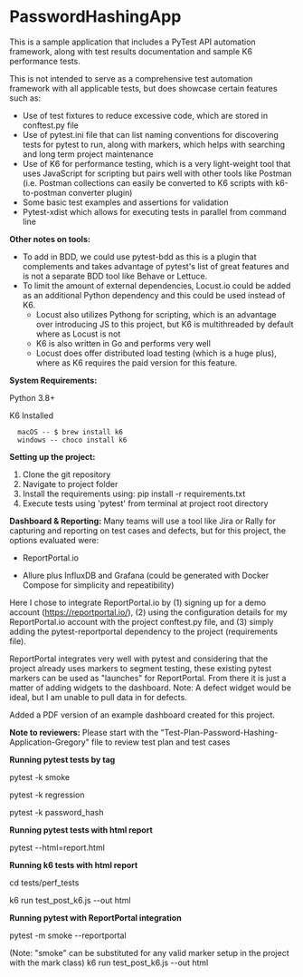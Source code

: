 # PasswordHashingApp
This is a sample application that includes a PyTest API automation framework, along with test results documentation and sample K6 performance tests.

This is not intended to serve as a comprehensive test automation framework with all applicable tests, but does showcase certain features such as:
  - Use of test fixtures to reduce excessive code, which are stored in conftest.py file
  - Use of pytest.ini file that can list naming conventions for discovering tests for pytest to run, along with markers, which helps with searching and long term project maintenance
  - Use of K6 for performance testing, which is a very light-weight tool that uses JavaScript for scripting but pairs well with other tools like Postman (i.e. Postman collections
    can easily be converted to K6 scripts with k6-to-postman converter plugin)
  - Some basic test examples and assertions for validation
  - Pytest-xdist which allows for executing tests in parallel from command line
  
**Other notes on tools:**
  - To add in BDD, we could use pytest-bdd as this is a plugin that complements and takes advantage of pytest's list of great features and is not a separate BDD tool like Behave or Lettuce.
  - To limit the amount of external dependencies, Locust.io could be added as an additional Python dependency and this could be used instead of K6.
     - Locust also utilizes Pythong for scripting, which is an advantage over introducing JS to this project, but K6 is multithreaded by default where as Locust is not
     - K6 is also written in Go and performs very well
     - Locust does offer distributed load testing (which is a huge plus), where as K6 requires the paid version for this feature. 
     
 **System Requirements:**
 
   Python 3.8+

   K6 Installed 

      macOS -- $ brew install k6
      windows -- choco install k6 
   
 **Setting up the project:**
  1. Clone the git repository
  2. Navigate to project folder
  3. Install the requirements using: pip install -r requirements.txt
  4. Execute tests using 'pytest' from terminal at project root directory

**Dashboard & Reporting:**
Many teams will use a tool like Jira or Rally for capturing and reporting on test cases and defects, but for this project, the options evaluated were:
  
   - ReportPortal.io 
  
   - Allure plus InfluxDB and Grafana (could be generated with Docker Compose for simplicity and repeatibility)

Here I chose to integrate ReportPortal.io by (1) signing up for a demo account (https://reportportal.io/), (2) using the configuration details for my ReportPortal.io account with the project conftest.py file, and (3) simply adding the pytest-reportportal dependency to the project (requirements file). 

ReportPortal integrates very well with pytest and considering that the project already uses markers to segment testing, these existing pytest markers can be used as "launches" for ReportPortal. From there it is just a matter of adding widgets to the dashboard. Note: A defect widget would be ideal, but I am unable to pull data in for defects.

Added a PDF version of an example dashboard created for this project.

**Note to reviewers:** 
Please start with the "Test-Plan-Password-Hashing-Application-Gregory" file to review test plan and test cases

**Running pytest tests by tag**

pytest -k smoke

pytest -k regression

pytest -k password_hash

**Running pytest tests with html report**

pytest --html=report.html

**Running k6 tests with html report**

cd tests/perf_tests

k6 run test_post_k6.js --out html

**Running pytest with ReportPortal integration**

pytest -m smoke --reportportal

(Note: "smoke" can be substituted for any valid marker setup in the project with the mark class)
k6 run test_post_k6.js --out html
